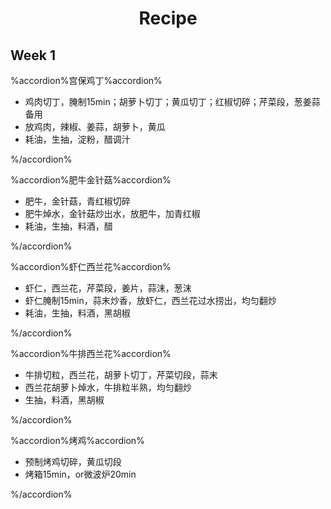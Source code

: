 <h1 align="center">Recipe</h1>

## Week 1

%accordion%宫保鸡丁%accordion%

- 鸡肉切丁，腌制15min；胡萝卜切丁；黄瓜切丁；红椒切碎；芹菜段，葱姜蒜备用
- 放鸡肉，辣椒、姜蒜，胡萝卜，黄瓜
- 耗油，生抽，淀粉，醋调汁

%/accordion%

%accordion%肥牛金针菇%accordion%

- 肥牛，金针菇，青红椒切碎
- 肥牛焯水，金针菇炒出水，放肥牛，加青红椒
- 耗油，生抽，料酒，醋

%/accordion%

%accordion%虾仁西兰花%accordion%

- 虾仁，西兰花，芹菜段，姜片，蒜沫，葱沫
- 虾仁腌制15min，蒜末炒香，放虾仁，西兰花过水捞出，均匀翻炒
- 耗油，生抽，料酒，黑胡椒

%/accordion%

%accordion%牛排西兰花%accordion%

- 牛排切粒，西兰花，胡萝卜切丁，芹菜切段，蒜末
- 西兰花胡萝卜焯水，牛排粒半熟，均匀翻炒
- 生抽，料酒，黑胡椒

%/accordion%

%accordion%烤鸡%accordion%

- 预制烤鸡切碎，黄瓜切段
- 烤箱15min，or微波炉20min

%/accordion%
